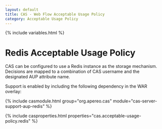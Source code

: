 ```yaml
---
layout: default
title: CAS - Web Flow Acceptable Usage Policy
category: Acceptable Usage Policy
---
```


{% include variables.html %}

# Redis Acceptable Usage Policy

CAS can be configured to use a Redis instance as the storage mechanism. Decisions
are mapped to a combination of CAS username and the designated AUP attribute name.

Support is enabled by including the following dependency in the WAR overlay:

{% include casmodule.html group="org.apereo.cas" module="cas-server-support-aup-redis" %}

{% include casproperties.html properties="cas.acceptable-usage-policy.redis" %}
